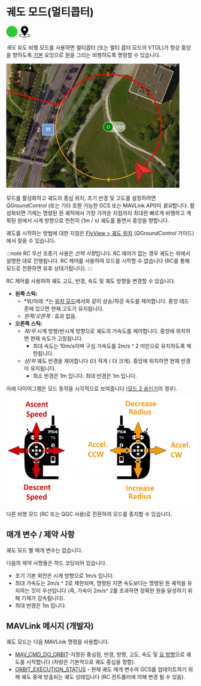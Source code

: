 # 궤도 모드(멀티콥터)

[<img src="../../assets/site/difficulty_easy.png" title="초급 난이도 비행" width="30px" />](../getting_started/flight_modes.md#key_difficulty)&nbsp;[<img src="../../assets/site/position_fixed.svg" title="위치 고정 요구(예, GPS)" width="30px" />](../getting_started/flight_modes.md#key_position_fixed)

*궤도* 유도 비행 모드를 사용하면 멀티콥터 (또는 멀티 콥터 모드의 VTOL)가 항상 중앙을 향하도록 [기본](https://mavlink.io/en/messages/common.html#ORBIT_YAW_BEHAVIOUR) 요잉으로 원을 그리는 비행하도록 명령할 수 있습니다.

![궤도 모드 (멀티콥터)](../../assets/flying/orbit.jpg)

모드를 활성화하고 궤도의 중심 위치, 초기 반경 및 고도를 설정하려면 *QGroundControl* (또는 기타 호환 가능한 GCS 또는 MAVLink API)이 *필요*합니다. 활성화되면 기체는 명령된 원 궤적에서 가장 가까운 지점까지 최대한 빠르게 비행하고 계획된 원에서 시계 방향으로 천천히 (1m / s) 궤도를 돌면서 중앙을 향합니다.

궤도를 시작하는 방법에 대한 지침은 [FlyView > 궤도 위치](https://docs.qgroundcontrol.com/en/FlyView/FlyView.html#orbit) (*QGroundControl* 가이드)에서 찾을 수 있습니다.

:::note RC
무선 조종기 사용은 *선택 사항*입니다. RC 제어가 없는 경우 궤도는 위에서 설명한 대로 진행됩니다. RC 제어를 사용하여 모드를 시작할 수 없습니다 (RC를 통해 모드로 전환하면 유휴 상태가됩니다).
:::

RC 제어를 사용하여 궤도 고도, 반경, 속도 및 궤도 방향을 변경할 수 있습니다.
- **왼쪽 스틱:**
  - *위/아래 :*는 [위치 모드](../flight_modes/position_mc.md)에서와 같이 상승/하강 속도를 제어합니다. 중앙 데드 존에 있으면 현재 고도가 유지됩니다.
  - *왼쪽/오른쪽 :* 효과 없음.
- **오른쪽 스틱:**
  - *좌/우* 시계 방향/반시계 방향으로 궤도의 가속도를 제어합니다. 중앙에 위치하면 현재 속도가 고정됩니다.
    - 최대 속도는 10m/s이며 구심 가속도를 2m/s ^ 2 미만으로 유지하도록 제한됩니다.
  - *상/하* 궤도 반경을 제어합니다 (더 작게 / 더 크게).  중앙에 위치하면 현재 반경이 유지됩니다.
    - 최소 반경은 1m 입니다. 최대 반경은 1m 입니다.

아래 다이어그램은 모드 동작을 시각적으로 보여줍니다 ([모드 2 송신기](../getting_started/rc_transmitter_receiver.md#transmitter_modes)의 경우).

![궤도 모드 (멀티콥터)](../../assets/flight_modes/orbit_MC.png)

다른 비행 모드 (RC 또는 QGC 사용)로 전환하여 모드를 중지할 수 있습니다.


## 매개 변수 / 제약 사항

궤도 모드 별 매개 변수는 없습니다.

다음의 제약 사항들은 하드 코딩되어 있습니다.
- 초기 기본 회전은 시계 방향으로 1m/s 입니다.
- 최대 가속도는 2m/s ^ 2로 제한되며, 명령된 지면 속도보다는 명령된 원 궤적을 유지하는 것이 우선입니다 (즉, 가속이 2m/s^ 2를 초과하면 정확한 원을 달성하기 위해 기체가 감속됩니다).
- 최대 반경은 1m 입니다.


## MAVLink 메시지 (개발자)

궤도 모드는 다음 MAVLink 명령을 사용합니다.

- [MAV_CMD_DO_ORBIT](https://mavlink.io/en/messages/common.html#MAV_CMD_DO_ORBIT)-지정된 중심점, 반경, 방향, 고도, 속도 및 [요 방향](https://mavlink.io/en/messages/common.html#ORBIT_YAW_BEHAVIOUR)으로 궤도를 시작합니다 (차량은 기본적으로 궤도 중심을 향함).
- [ORBIT_EXECUTION_STATUS](https://mavlink.io/en/messages/common.html#ORBIT_EXECUTION_STATUS) - 현재 궤도 매개 변수의 GCS를 업데이트하기 위해 궤도 중에 방출되는 궤도 상태입니다 (RC 컨트롤러에 의해 변경 될 수 있음).
